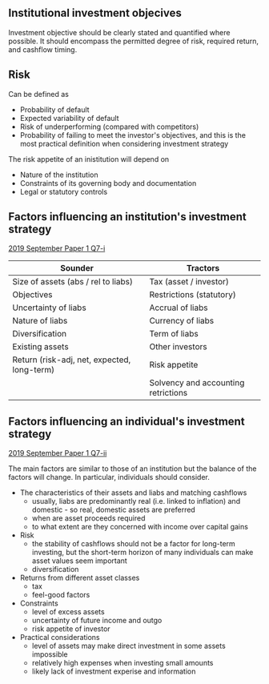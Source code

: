 
## Institutional investment objecives

Investment objective should be clearly stated and quantified where possible.
It should encompass the permitted degree of risk, required return, and
cashflow timing.

## Risk

Can be defined as

- Probability of default
- Expected variability of default
- Risk of underperforming (compared with competitors)
- Probability of failing to meet the investor's objectives,
and this is the most practical definition when considering investment strategy

The risk appetite of an inistitution will depend on

- Nature of the institution
- Constraints of its governing body and documentation
- Legal or statutory controls

## Factors influencing an institution's investment strategy

[2019 September Paper 1 Q7-i](40-2019-09-01.md#7-i)

| Sounder | Tractors |
|---|---|
| Size of assets (abs / rel to liabs) | Tax (asset / investor) |
| Objectives | Restrictions (statutory) |
| Uncertainty of liabs | Accrual of liabs|
| Nature of liabs | Currency of liabs |
| Diversification | Term of liabs |
| Existing assets | Other investors |
| Return (risk-adj, net, expected, long-term) | Risk appetite |
| | Solvency and accounting retrictions |

## Factors influencing an individual's investment strategy

[2019 September Paper 1 Q7-ii](40-2019-09-01.md#7-ii)

The main factors are similar to those of an institution
but the balance of the factors will change. In particular,
individuals should consider.

- The characteristics of their assets and liabs and matching cashflows
    - usually, liabs are predominantly real (i.e. linked to inflation)
    and domestic - so real, domestic assets are preferred
    - when are asset proceeds required
    - to what extent are they concerned with income over capital gains
- Risk
    - the stability of cashflows should not be a factor for long-term
    investing, but the short-term horizon of many individuals can make
    asset values seem important
    - diversification
- Returns from different asset classes
    - tax
    - feel-good factors
- Constraints
    - level of excess assets
    - uncertainty of future income and outgo
    - risk appetite of investor
- Practical considerations
    - level of assets may make direct investment in some assets impossible
    - relatively high expenses when investing small amounts
    - likely lack of investment experise and information
